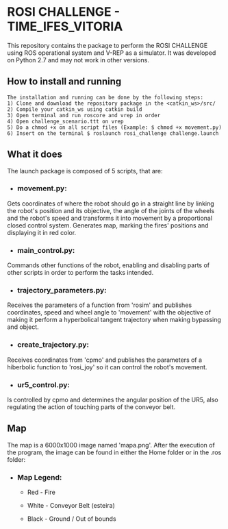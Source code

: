 # ROSI CHALLENGE - TIME_IFES_VITORIA
This repository contains the package to perform the ROSI CHALLENGE using ROS operational system and V-REP as a simulator. It was developed on Python 2.7 and may not work in other versions.

## How to install and running
	The installation and running can be done by the following steps:		
	1) Clone and download the repository package in the <catkin_ws>/src/
	2) Compile your catkin_ws using catkin build
	3) Open terminal and run roscore and vrep in order
	4) Open challenge_scenario.ttt on vrep
	5) Do a chmod +x on all script files (Example: $ chmod +x movement.py)
	6) Insert on the terminal $ roslaunch rosi_challenge challenge.launch

## What it does
The launch package is composed of 5 scripts, that are:

- ### movement.py: 

Gets coordinates of where the robot should go in a straight line by linking the robot's position and its objective, the angle of the joints of the wheels and the robot's speed and transforms it into movement by a proportional closed control system. Generates map, marking the fires' positions and displaying it in red color.
		
- ### main_control.py: 

Commands other functions of the robot, enabling and disabling parts of other scripts in order to perform the tasks intended.

- ### trajectory_parameters.py: 

Receives the parameters of a function from 'rosim' and publishes coordinates, speed and wheel angle to 'movement' with the objective of making it perform a hyperbolical tangent trajectory when making bypassing and object.

- ### create_trajectory.py: 

Receives coordinates from 'cpmo' and publishes the parameters of a hiberbolic function to 'rosi_joy' so it can control the robot's movement.

- ### ur5_control.py: 

Is controlled by cpmo and determines the angular position of the UR5, also regulating the action of touching parts of the conveyor belt.
			
## Map
The map is a 6000x1000 image named 'mapa.png'. After the execution of the program, the image can be found in either the Home folder or in the .ros folder:
		
- ### Map Legend:
	
	- Red - Fire 
	
	- White - Conveyor Belt (esteira)
	
	- Black - Ground / Out of bounds

		
